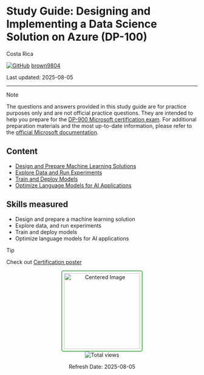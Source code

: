 # Study Guide: Designing and Implementing a Data Science Solution on Azure (DP-100)

Costa Rica

[![GitHub](https://img.shields.io/badge/--181717?logo=github&logoColor=ffffff)](https://github.com/)
[brown9804](https://github.com/brown9804)

Last updated: 2025-08-05

----------

> [!NOTE]
> The questions and answers provided in this study guide are for practice purposes only and are not official practice questions. They are intended to help you prepare for the [DP-900 Microsoft certification exam](https://learn.microsoft.com/en-us/credentials/certifications/resources/study-guides/dp-100). For additional preparation materials and the most up-to-date information, please refer to the [official Microsoft documentation](https://learn.microsoft.com/en-us/credentials/certifications/azure-data-scientist/?practice-assessment-type=certification).

## Content

- [Design and Prepare Machine Learning Solutions](./0_DesignMLSolutions-questions.md)
- [Explore Data and Run Experiments](./1_ExploreDataExperiments-questions.md)
- [Train and Deploy Models](./2_TrainDeployModels-questions.md)
- [Optimize Language Models for AI Applications](./3_OptimizeLanguageModels-questions.md)

## Skills measured

- Design and prepare a machine learning solution
- Explore data, and run experiments
- Train and deploy models
- Optimize language models for AI applications
  
> [!TIP]
> Check out [Certification poster](https://arch-center.azureedge.net/Credentials/Certification-Poster-en-us.pdf)

<div align="center">
  <img src="https://github.com/user-attachments/assets/4577e8fa-6d58-4785-a749-96dedd22669b" alt="Centered Image" style="border: 2px solid #4CAF50; border-radius: 5px; padding: 5px; width: 200px;"/>
</div>

<!-- START BADGE -->
<div align="center">
  <img src="https://img.shields.io/badge/Total%20views-1391-limegreen" alt="Total views">
  <p>Refresh Date: 2025-08-05</p>
</div>
<!-- END BADGE -->
